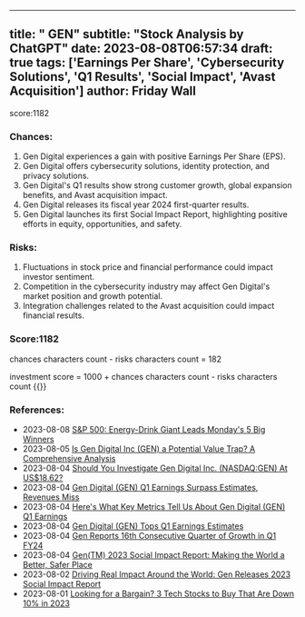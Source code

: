 
---
title: " GEN"
subtitle: "Stock Analysis by ChatGPT"
date: 2023-08-08T06:57:34
draft: true
tags: ['Earnings Per Share', 'Cybersecurity Solutions', 'Q1 Results', 'Social Impact', 'Avast Acquisition']
author: Friday Wall
---

score:1182
### Chances:
1. Gen Digital experiences a gain with positive Earnings Per Share (EPS).
2. Gen Digital offers cybersecurity solutions, identity protection, and privacy solutions.
3. Gen Digital's Q1 results show strong customer growth, global expansion benefits, and Avast acquisition impact.
4. Gen Digital releases its fiscal year 2024 first-quarter results.
5. Gen Digital launches its first Social Impact Report, highlighting positive efforts in equity, opportunities, and safety.
### Risks:
1. Fluctuations in stock price and financial performance could impact investor sentiment.
2. Competition in the cybersecurity industry may affect Gen Digital's market position and growth potential.
3. Integration challenges related to the Avast acquisition could impact financial results.
### Score:1182
chances characters count - risks characters count = 182

investment score = 1000 + chances characters count - risks characters count
{{<tradingview symbol="NASDAQ:GEN">}}
### References:
- 2023-08-08 [S&P 500: Energy-Drink Giant Leads Monday's 5 Big Winners](https://finance.yahoo.com/m/1baa8307-5679-323c-9d81-172304c8a8e9/s%26p-500%3A-energy-drink-giant.html?.tsrc=rss)
- 2023-08-05 [Is Gen Digital Inc (GEN) a Potential Value Trap? A Comprehensive Analysis](https://finance.yahoo.com/news/gen-digital-inc-gen-potential-163351093.html?.tsrc=rss)
- 2023-08-04 [Should You Investigate Gen Digital Inc. (NASDAQ:GEN) At US$18.62?](https://finance.yahoo.com/news/investigate-gen-digital-inc-nasdaq-145450820.html?.tsrc=rss)
- 2023-08-04 [Gen Digital (GEN) Q1 Earnings Surpass Estimates, Revenues Miss](https://finance.yahoo.com/news/gen-digital-gen-q1-earnings-130500152.html?.tsrc=rss)
- 2023-08-04 [Here's What Key Metrics Tell Us About Gen Digital (GEN) Q1 Earnings](https://finance.yahoo.com/news/heres-key-metrics-tell-us-220006393.html?.tsrc=rss)
- 2023-08-04 [Gen Digital (GEN) Tops Q1 Earnings Estimates](https://finance.yahoo.com/news/gen-digital-gen-tops-q1-214515900.html?.tsrc=rss)
- 2023-08-04 [Gen Reports 16th Consecutive Quarter of Growth in Q1 FY24](https://finance.yahoo.com/news/gen-reports-16th-consecutive-quarter-200200298.html?.tsrc=rss)
- 2023-08-04 [Gen(TM) 2023 Social Impact Report: Making the World a Better, Safer Place](https://finance.yahoo.com/news/gen-tm-2023-social-impact-171500851.html?.tsrc=rss)
- 2023-08-02 [Driving Real Impact Around the World: Gen Releases 2023 Social Impact Report](https://finance.yahoo.com/news/driving-real-impact-around-world-200300970.html?.tsrc=rss)
- 2023-08-01 [Looking for a Bargain? 3 Tech Stocks to Buy That Are Down 10% in 2023](https://finance.yahoo.com/news/looking-bargain-3-tech-stocks-123958679.html?.tsrc=rss)


                